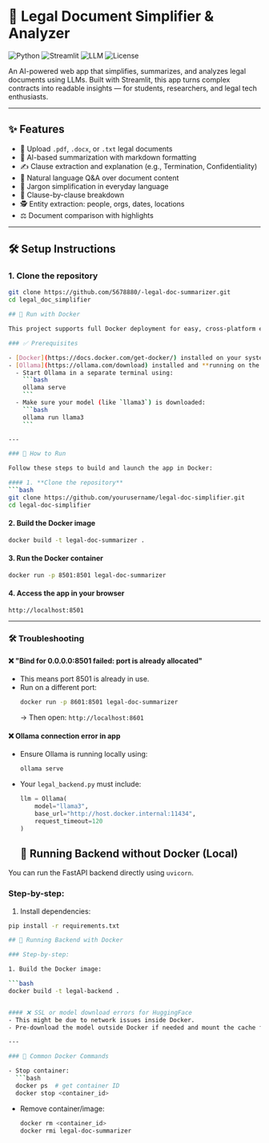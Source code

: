 # 🧾 Legal Document Simplifier & Analyzer

![Python](https://img.shields.io/badge/Python-3.10%2B-blue)
![Streamlit](https://img.shields.io/badge/Built%20with-Streamlit-red)
![LLM](https://img.shields.io/badge/Powered%20by-Ollama%20LLaMA3-yellowgreen)
![License](https://img.shields.io/badge/License-MIT-blue)

An AI-powered web app that simplifies, summarizes, and analyzes legal documents using LLMs. Built with Streamlit, this app turns complex contracts into readable insights — for students, researchers, and legal tech enthusiasts.

---

## ✨ Features

- 📄 Upload `.pdf`, `.docx`, or `.txt` legal documents
- 🧠 AI-based summarization with markdown formatting
- ✍️ Clause extraction and explanation (e.g., Termination, Confidentiality)
- 💬 Natural language Q&A over document content
- 🔎 Jargon simplification in everyday language
- 📑 Clause-by-clause breakdown
- 🕵️ Entity extraction: people, orgs, dates, locations
- ⚖️ Document comparison with highlights

---

## 🛠️ Setup Instructions

### 1. Clone the repository

```bash
git clone https://github.com/5678880/-legal-doc-summarizer.git
cd legal_doc_simplifier

## 🐳 Run with Docker

This project supports full Docker deployment for easy, cross-platform execution.

### ✅ Prerequisites

- [Docker](https://docs.docker.com/get-docker/) installed on your system
- [Ollama](https://ollama.com/download) installed and **running on the host machine**
  - Start Ollama in a separate terminal using:
    ```bash
    ollama serve
    ```
  - Make sure your model (like `llama3`) is downloaded:
    ```bash
    ollama run llama3
    ```

---

### 🚀 How to Run

Follow these steps to build and launch the app in Docker:

#### 1. **Clone the repository**
```bash
git clone https://github.com/yourusername/legal-doc-simplifier.git
cd legal-doc-simplifier
```

#### 2. **Build the Docker image**
```bash
docker build -t legal-doc-summarizer .
```

#### 3. **Run the Docker container**
```bash
docker run -p 8501:8501 legal-doc-summarizer
```

#### 4. **Access the app in your browser**
```
http://localhost:8501
```

---

### 🛠️ Troubleshooting

#### ❌ "Bind for 0.0.0.0:8501 failed: port is already allocated"
- This means port 8501 is already in use.
- Run on a different port:
  ```bash
  docker run -p 8601:8501 legal-doc-summarizer
  ```
  → Then open: `http://localhost:8601`

#### ❌ Ollama connection error in app
- Ensure Ollama is running locally using:
  ```bash
  ollama serve
  ```
- Your `legal_backend.py` must include:
  ```python
  llm = Ollama(
      model="llama3",
      base_url="http://host.docker.internal:11434",
      request_timeout=120
  )
  ```
  ## 🔧 Running Backend without Docker (Local)

You can run the FastAPI backend directly using `uvicorn`.

### Step-by-step:

1. Install dependencies:

```bash
pip install -r requirements.txt

## 🐳 Running Backend with Docker

### Step-by-step:

1. Build the Docker image:

```bash
docker build -t legal-backend .


#### ❌ SSL or model download errors for HuggingFace
- This might be due to network issues inside Docker.
- Pre-download the model outside Docker if needed and mount the cache folder.

---

### 💬 Common Docker Commands

- Stop container:
  ```bash
  docker ps  # get container ID
  docker stop <container_id>
  ```

- Remove container/image:
  ```bash
  docker rm <container_id>
  docker rmi legal-doc-summarizer
  ```


